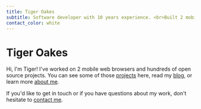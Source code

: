 ```yaml
---
title: Tiger Oakes
subtitle: Software developer with 10 years experience. <br>Built 2 mobile web browsers & hundreds of open source projects.
contact_color: white
---
```


<h1 class="home__heading">Tiger Oakes</h1>

Hi, I'm <span class="my-name" data-popup="yes, that's my real name">Tiger</span>! I've worked on 2 mobile web browsers and hundreds of open source projects. You can see some of those [projects](/projects/) here, read my [blog](/posts/), or learn more [about me](/resume/).

If you'd like to get in touch or if you have questions about my work, don't hesitate to [contact me](#contact).
